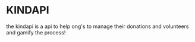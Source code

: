 # KINDAPI
the kindapi is a api to help ong's to manage their donations and volunteers and gamify the process!